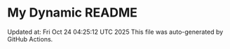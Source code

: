 # My Dynamic README
Updated at: Fri Oct 24 04:25:12 UTC 2025
This file was auto-generated by GitHub Actions.
